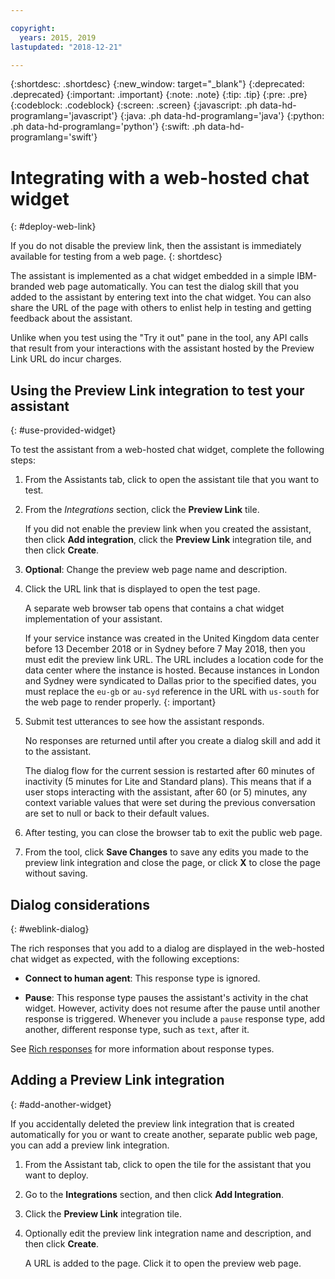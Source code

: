 ```yaml
---

copyright:
  years: 2015, 2019
lastupdated: "2018-12-21"

---
```


{:shortdesc: .shortdesc}
{:new_window: target="_blank"}
{:deprecated: .deprecated}
{:important: .important}
{:note: .note}
{:tip: .tip}
{:pre: .pre}
{:codeblock: .codeblock}
{:screen: .screen}
{:javascript: .ph data-hd-programlang='javascript'}
{:java: .ph data-hd-programlang='java'}
{:python: .ph data-hd-programlang='python'}
{:swift: .ph data-hd-programlang='swift'}

# Integrating with a web-hosted chat widget
{: #deploy-web-link}

If you do not disable the preview link, then the assistant is immediately available for testing from a web page.
{: shortdesc}

The assistant is implemented as a chat widget embedded in a simple IBM-branded web page automatically. You can test the dialog skill that you added to the assistant by entering text into the chat widget. You can also share the URL of the page with others to enlist help in testing and getting feedback about the assistant.

Unlike when you test using the "Try it out" pane in the tool, any API calls that result from your interactions with the assistant hosted by the Preview Link URL do incur charges.

## Using the Preview Link integration to test your assistant
{: #use-provided-widget}

To test the assistant from a web-hosted chat widget, complete the following steps:

1.  From the Assistants tab, click to open the assistant tile that you want to test.

1.  From the *Integrations* section, click the **Preview Link** tile.

    If you did not enable the preview link when you created the assistant, then click **Add integration**, click the **Preview Link** integration tile, and then click **Create**.

1.  **Optional**: Change the preview web page name and description.

1.  Click the URL link that is displayed to open the test page.

    A separate web browser tab opens that contains a chat widget implementation of your assistant.

    If your service instance was created in the United Kingdom data center before 13 December 2018 or in Sydney before 7 May 2018, then you must edit the preview link URL. The URL includes a location code for the data center where the instance is hosted. Because instances in London and Sydney were syndicated to Dallas prior to the specified dates, you must replace the `eu-gb` or `au-syd` reference in the URL with `us-south` for the web page to render properly.
    {: important}

1.  Submit test utterances to see how the assistant responds.

    No responses are returned until after you create a dialog skill and add it to the assistant.

    The dialog flow for the current session is restarted after 60 minutes of inactivity (5 minutes for Lite and Standard plans). This means that if a user stops interacting with the assistant, after 60 (or 5) minutes, any context variable values that were set during the previous conversation are set to null or back to their default values.

1.  After testing, you can close the browser tab to exit the public web page.

1.  From the tool, click **Save Changes** to save any edits you made to the preview link integration and close the page, or click **X** to close the page without saving.

## Dialog considerations
{: #weblink-dialog}

The rich responses that you add to a dialog are displayed in the web-hosted chat widget as expected, with the following exceptions:

- **Connect to human agent**: This response type is ignored.

- **Pause**: This response type pauses the assistant's activity in the chat widget. However, activity does not resume after the pause until another response is triggered. Whenever you include a `pause` response type, add another, different response type, such as `text`, after it.

See [Rich responses](dialog-overview.html#multimedia) for more information about response types.

## Adding a Preview Link integration
{: #add-another-widget}

If you accidentally deleted the preview link integration that is created automatically for you or want to create another, separate public web page, you can add a preview link integration.

1.  From the Assistant tab, click to open the tile for the assistant that you want to deploy.

1.  Go to the **Integrations** section, and then click **Add Integration**.

1.  Click the **Preview Link** integration tile.

1.  Optionally edit the preview link integration name and description, and then click **Create**.

    A URL is added to the page. Click it to open the preview web page.
